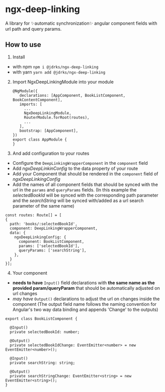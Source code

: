 # ngx-deep-linking

A library for :sparkles:automatic synchronization:sparkles: angular component fields with url path and query params.

## How to use

1. Install
  * with npm ``npm i @jdrks/ngx-deep-linking``
  * with yarn ``yarn add @jdrks/ngx-deep-linking``
2. Import NgxDeepLinkingModule into your module
   ```
   @NgModule({
      declarations: [AppComponent, BookListComponent, BookContentComponent],
      imports: [
        ...
        NgxDeepLinkingModule,
        RouterModule.forRoot(routes),
        ...
      ],
      bootstrap: [AppComponent],
   })
   export class AppModule {
   }
   ```
3. And add configuration to your routes
  * Configure the ``DeepLinkingWrapperComponent`` in the ``component`` field
  * Add *ngxDeepLinkinConfig* to the data property of your route
  * Add your Component that should be rendered in the `component` field of *ngxDeepLinkingConfig*
  * Add the names of all component fields that should be synced with the url in the `params` and `queryParams` fields.
    (In this example the _selectedBookId_ will be synced with the corresponding path parameter and the _searchString_
    will be synced with/added as a url search parameter of the same name)

  ```
  const routes: Route[] = [
  {
    path: 'books/:selectedBookId',
    component: DeepLinkingWrapperComponent,
    data: {
      ngxDeepLinkingConfig: {
        component: BookListComponent,
        params: ['selectedBookId'],
        queryParams: ['searchString'],
      },
    }
  }];
  ```

4. Your component
  * **needs to have** `Input()` field declarations with **the same name as the provided param/queryParam** that should
    be automatically adjusted on url changes
  * *may have* `Output()` declarations to adjust the url on changes inside the component (The output field name follows
    the naming convention for Angular's two way data binding and appends 'Change' to the outputs)

  ```
  export class BookListComponent {

    @Input()
    private selectedBookId: number;
    
    @Output()
    private selectedBookIdChange: EventEmitter<number> = new EventEmitter<number>();    

    @Input()
    private searchString: string;

    @Output()
    private searchStringChange: EventEmitter<string> = new EventEmitter<string>();
  }
  ```
